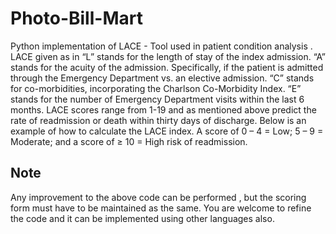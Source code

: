 # Photo-Bill-Mart

Python implementation of LACE - Tool used in patient condition analysis .
LACE given as in 
“L” stands for the length of stay of the index admission.
“A” stands for the acuity of the admission. Specifically, if the patient is admitted through the Emergency Department vs. an elective admission.
“C” stands for co-morbidities, incorporating the Charlson Co-Morbidity Index.
“E” stands for the number of Emergency Department visits within the last 6 months.
LACE scores range from 1-19 and as mentioned above predict the rate of readmission or death within thirty days of discharge. 
Below is an example of how to calculate the LACE index. A score of 0 – 4 = Low; 5 – 9 = Moderate; and a score of ≥ 10 = High risk of readmission.

## Note
Any improvement to the above code can be performed , but the scoring form must have to be maintained as the same.
You are welcome to refine the code and it can be implemented using other languages also.